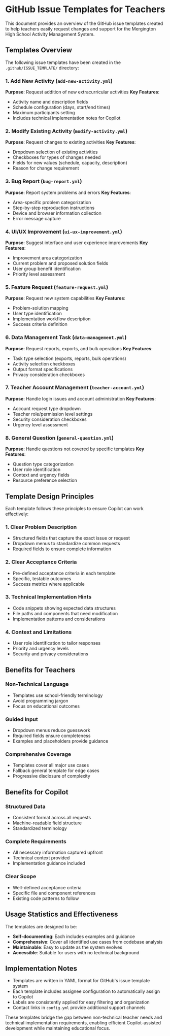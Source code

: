 # GitHub Issue Templates for Teachers

This document provides an overview of the GitHub issue templates created to help teachers easily request changes and support for the Mergington High School Activity Management System.

## Templates Overview

The following issue templates have been created in the `.github/ISSUE_TEMPLATE/` directory:

### 1. Add New Activity (`add-new-activity.yml`)
**Purpose**: Request addition of new extracurricular activities
**Key Features**:
- Activity name and description fields
- Schedule configuration (days, start/end times)
- Maximum participants setting
- Includes technical implementation notes for Copilot

### 2. Modify Existing Activity (`modify-activity.yml`) 
**Purpose**: Request changes to existing activities
**Key Features**:
- Dropdown selection of existing activities
- Checkboxes for types of changes needed
- Fields for new values (schedule, capacity, description)
- Reason for change requirement

### 3. Bug Report (`bug-report.yml`)
**Purpose**: Report system problems and errors
**Key Features**:
- Area-specific problem categorization
- Step-by-step reproduction instructions
- Device and browser information collection
- Error message capture

### 4. UI/UX Improvement (`ui-ux-improvement.yml`)
**Purpose**: Suggest interface and user experience improvements
**Key Features**:
- Improvement area categorization
- Current problem and proposed solution fields
- User group benefit identification
- Priority level assessment

### 5. Feature Request (`feature-request.yml`)
**Purpose**: Request new system capabilities
**Key Features**:
- Problem-solution mapping
- User type identification
- Implementation workflow description
- Success criteria definition

### 6. Data Management Task (`data-management.yml`)
**Purpose**: Request reports, exports, and bulk operations
**Key Features**:
- Task type selection (exports, reports, bulk operations)
- Activity selection checkboxes
- Output format specifications
- Privacy consideration checkboxes

### 7. Teacher Account Management (`teacher-account.yml`)
**Purpose**: Handle login issues and account administration
**Key Features**:
- Account request type dropdown
- Teacher role/permission level settings
- Security consideration checkboxes
- Urgency level assessment

### 8. General Question (`general-question.yml`)
**Purpose**: Handle questions not covered by specific templates
**Key Features**:
- Question type categorization
- User role identification
- Context and urgency fields
- Resource preference selection

## Template Design Principles

Each template follows these principles to ensure Copilot can work effectively:

### 1. **Clear Problem Description**
- Structured fields that capture the exact issue or request
- Dropdown menus to standardize common requests
- Required fields to ensure complete information

### 2. **Clear Acceptance Criteria**
- Pre-defined acceptance criteria in each template
- Specific, testable outcomes
- Success metrics where applicable

### 3. **Technical Implementation Hints**
- Code snippets showing expected data structures
- File paths and components that need modification
- Implementation patterns and considerations

### 4. **Context and Limitations**
- User role identification to tailor responses
- Priority and urgency levels
- Security and privacy considerations

## Benefits for Teachers

### **Non-Technical Language**
- Templates use school-friendly terminology
- Avoid programming jargon
- Focus on educational outcomes

### **Guided Input**
- Dropdown menus reduce guesswork
- Required fields ensure completeness
- Examples and placeholders provide guidance

### **Comprehensive Coverage**
- Templates cover all major use cases
- Fallback general template for edge cases
- Progressive disclosure of complexity

## Benefits for Copilot

### **Structured Data**
- Consistent format across all requests
- Machine-readable field structure
- Standardized terminology

### **Complete Requirements**
- All necessary information captured upfront
- Technical context provided
- Implementation guidance included

### **Clear Scope**
- Well-defined acceptance criteria
- Specific file and component references
- Existing code patterns to follow

## Usage Statistics and Effectiveness

The templates are designed to be:
- **Self-documenting**: Each includes examples and guidance
- **Comprehensive**: Cover all identified use cases from codebase analysis
- **Maintainable**: Easy to update as the system evolves
- **Accessible**: Suitable for users with no technical background

## Implementation Notes

- Templates are written in YAML format for GitHub's issue template system
- Each template includes assignee configuration to automatically assign to Copilot
- Labels are consistently applied for easy filtering and organization
- Contact links in `config.yml` provide additional support channels

These templates bridge the gap between non-technical teacher needs and technical implementation requirements, enabling efficient Copilot-assisted development while maintaining educational focus.